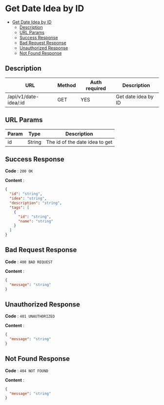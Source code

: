 # Get Date Idea by ID

<!--toc:start-->

- [Get Date Idea by ID](#get-date-idea-by-id)
  - [Description](#description)
  - [URL Params](#url-params)
  - [Success Response](#success-response)
  - [Bad Request Response](#bad-request-response)
  - [Unauthorized Response](#unauthorized-response)
  - [Not Found Response](#not-found-response)
  <!--toc:end-->

## Description

| URL                   | Method | Auth required | Description         |
| --------------------- | ------ | ------------- | ------------------- |
| /api/v1/date-idea/:id | GET    | YES           | Get date idea by ID |

## URL Params

| Param | Type   | Description                    |
| ----- | ------ | ------------------------------ |
| id    | String | The id of the date idea to get |

## Success Response

**Code** : `200 OK`

**Content** :

```json
{
  "id": "string",
  "idea": "string",
  "description": "string",
  "tags": [
    {
      "id": "string",
      "name": "string"
    }
  ]
}
```

## Bad Request Response

**Code** : `400 BAD REQUEST`

**Content** :

```json
{
  "message": "string"
}
```

## Unauthorized Response

**Code** : `401 UNAUTHORIZED`

**Content** :

```json
{
  "message": "string"
}
```

## Not Found Response

**Code** : `404 NOT FOUND`

**Content** :

```json
{
  "message": "string"
}
```
